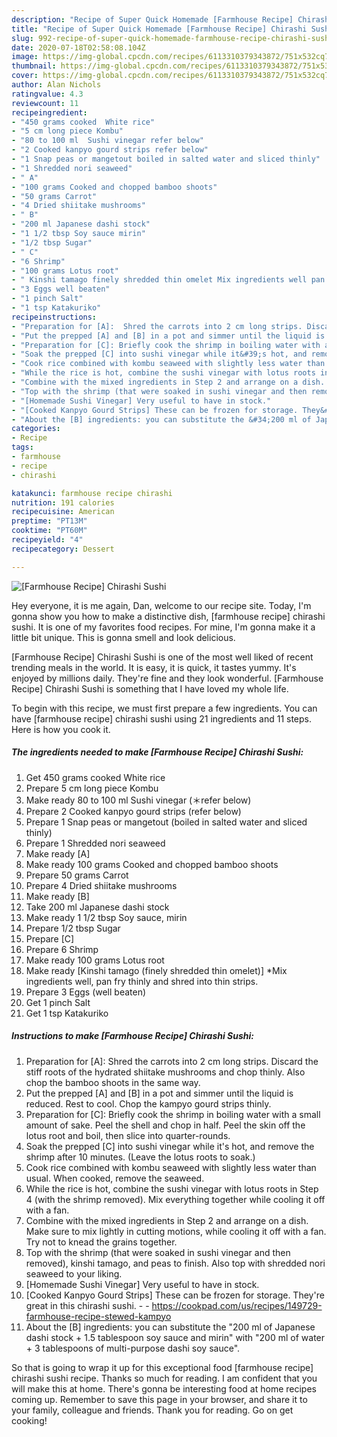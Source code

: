 ```yaml
---
description: "Recipe of Super Quick Homemade [Farmhouse Recipe] Chirashi Sushi"
title: "Recipe of Super Quick Homemade [Farmhouse Recipe] Chirashi Sushi"
slug: 992-recipe-of-super-quick-homemade-farmhouse-recipe-chirashi-sushi
date: 2020-07-18T02:58:08.104Z
image: https://img-global.cpcdn.com/recipes/6113310379343872/751x532cq70/farmhouse-recipe-chirashi-sushi-recipe-main-photo.jpg
thumbnail: https://img-global.cpcdn.com/recipes/6113310379343872/751x532cq70/farmhouse-recipe-chirashi-sushi-recipe-main-photo.jpg
cover: https://img-global.cpcdn.com/recipes/6113310379343872/751x532cq70/farmhouse-recipe-chirashi-sushi-recipe-main-photo.jpg
author: Alan Nichols
ratingvalue: 4.3
reviewcount: 11
recipeingredient:
- "450 grams cooked  White rice"
- "5 cm long piece Kombu"
- "80 to 100 ml  Sushi vinegar refer below"
- "2 Cooked kanpyo gourd strips refer below"
- "1 Snap peas or mangetout boiled in salted water and sliced thinly"
- "1 Shredded nori seaweed"
- " A"
- "100 grams Cooked and chopped bamboo shoots"
- "50 grams Carrot"
- "4 Dried shiitake mushrooms"
- " B"
- "200 ml Japanese dashi stock"
- "1 1/2 tbsp Soy sauce mirin"
- "1/2 tbsp Sugar"
- " C"
- "6 Shrimp"
- "100 grams Lotus root"
- " Kinshi tamago finely shredded thin omelet Mix ingredients well pan fry thinly and shred into thin strips"
- "3 Eggs well beaten"
- "1 pinch Salt"
- "1 tsp Katakuriko"
recipeinstructions:
- "Preparation for [A]:  Shred the carrots into 2 cm long strips. Discard the stiff roots of the hydrated shiitake mushrooms and chop thinly. Also chop the bamboo shoots in the same way."
- "Put the prepped [A] and [B] in a pot and simmer until the liquid is reduced. Rest to cool. Chop the kampyo gourd strips thinly."
- "Preparation for [C]: Briefly cook the shrimp in boiling water with a small amount of sake. Peel the shell and chop in half. Peel the skin off the lotus root and boil, then slice into quarter-rounds."
- "Soak the prepped [C] into sushi vinegar while it&#39;s hot, and remove the shrimp after 10 minutes. (Leave the lotus roots to soak.)"
- "Cook rice combined with kombu seaweed with slightly less water than usual. When cooked, remove the seaweed."
- "While the rice is hot, combine the sushi vinegar with lotus roots in Step 4 (with the shrimp removed). Mix everything together while cooling it off with a fan."
- "Combine with the mixed ingredients in Step 2 and arrange on a dish. Make sure to mix lightly in cutting motions, while cooling it off with a fan. Try not to knead the grains together."
- "Top with the shrimp (that were soaked in sushi vinegar and then removed), kinshi tamago, and peas to finish. Also top with shredded nori seaweed to your liking."
- "[Homemade Sushi Vinegar] Very useful to have in stock."
- "[Cooked Kanpyo Gourd Strips] These can be frozen for storage. They&#39;re great in this chirashi sushi.  https://cookpad.com/us/recipes/149729-farmhouse-recipe-stewed-kampyo"
- "About the [B] ingredients: you can substitute the &#34;200 ml of Japanese dashi stock + 1.5 tablespoon soy sauce and mirin&#34; with &#34;200 ml of water + 3 tablespoons of multi-purpose dashi soy sauce&#34;."
categories:
- Recipe
tags:
- farmhouse
- recipe
- chirashi

katakunci: farmhouse recipe chirashi 
nutrition: 191 calories
recipecuisine: American
preptime: "PT13M"
cooktime: "PT60M"
recipeyield: "4"
recipecategory: Dessert

---
```



![[Farmhouse Recipe] Chirashi Sushi](https://img-global.cpcdn.com/recipes/6113310379343872/751x532cq70/farmhouse-recipe-chirashi-sushi-recipe-main-photo.jpg)

Hey everyone, it is me again, Dan, welcome to our recipe site. Today, I'm gonna show you how to make a distinctive dish, [farmhouse recipe] chirashi sushi. It is one of my favorites food recipes. For mine, I'm gonna make it a little bit unique. This is gonna smell and look delicious.

[Farmhouse Recipe] Chirashi Sushi is one of the most well liked of recent trending meals in the world. It is easy, it is quick, it tastes yummy. It's enjoyed by millions daily. They're fine and they look wonderful. [Farmhouse Recipe] Chirashi Sushi is something that I have loved my whole life.




To begin with this recipe, we must first prepare a few ingredients. You can have [farmhouse recipe] chirashi sushi using 21 ingredients and 11 steps. Here is how you cook it.

<!--inarticleads1-->

##### The ingredients needed to make [Farmhouse Recipe] Chirashi Sushi:

1. Get 450 grams cooked  White rice
1. Prepare 5 cm long piece Kombu
1. Make ready 80 to 100 ml  Sushi vinegar (＊refer below)
1. Prepare 2 Cooked kanpyo gourd strips (refer below)
1. Prepare 1 Snap peas or mangetout (boiled in salted water and sliced thinly)
1. Prepare 1 Shredded nori seaweed
1. Make ready  [A]
1. Make ready 100 grams Cooked and chopped bamboo shoots
1. Prepare 50 grams Carrot
1. Prepare 4 Dried shiitake mushrooms
1. Make ready  [B]
1. Take 200 ml Japanese dashi stock
1. Make ready 1 1/2 tbsp Soy sauce, mirin
1. Prepare 1/2 tbsp Sugar
1. Prepare  [C]
1. Prepare 6 Shrimp
1. Make ready 100 grams Lotus root
1. Make ready  [Kinshi tamago (finely shredded thin omelet)] *Mix ingredients well, pan fry thinly and shred into thin strips.
1. Prepare 3 Eggs (well beaten)
1. Get 1 pinch Salt
1. Get 1 tsp Katakuriko




<!--inarticleads2-->

##### Instructions to make [Farmhouse Recipe] Chirashi Sushi:

1. Preparation for [A]:  Shred the carrots into 2 cm long strips. Discard the stiff roots of the hydrated shiitake mushrooms and chop thinly. Also chop the bamboo shoots in the same way.
1. Put the prepped [A] and [B] in a pot and simmer until the liquid is reduced. Rest to cool. Chop the kampyo gourd strips thinly.
1. Preparation for [C]: Briefly cook the shrimp in boiling water with a small amount of sake. Peel the shell and chop in half. Peel the skin off the lotus root and boil, then slice into quarter-rounds.
1. Soak the prepped [C] into sushi vinegar while it&#39;s hot, and remove the shrimp after 10 minutes. (Leave the lotus roots to soak.)
1. Cook rice combined with kombu seaweed with slightly less water than usual. When cooked, remove the seaweed.
1. While the rice is hot, combine the sushi vinegar with lotus roots in Step 4 (with the shrimp removed). Mix everything together while cooling it off with a fan.
1. Combine with the mixed ingredients in Step 2 and arrange on a dish. Make sure to mix lightly in cutting motions, while cooling it off with a fan. Try not to knead the grains together.
1. Top with the shrimp (that were soaked in sushi vinegar and then removed), kinshi tamago, and peas to finish. Also top with shredded nori seaweed to your liking.
1. [Homemade Sushi Vinegar] Very useful to have in stock.
1. [Cooked Kanpyo Gourd Strips] These can be frozen for storage. They&#39;re great in this chirashi sushi. -  - https://cookpad.com/us/recipes/149729-farmhouse-recipe-stewed-kampyo
1. About the [B] ingredients: you can substitute the &#34;200 ml of Japanese dashi stock + 1.5 tablespoon soy sauce and mirin&#34; with &#34;200 ml of water + 3 tablespoons of multi-purpose dashi soy sauce&#34;.




So that is going to wrap it up for this exceptional food [farmhouse recipe] chirashi sushi recipe. Thanks so much for reading. I am confident that you will make this at home. There's gonna be interesting food at home recipes coming up. Remember to save this page in your browser, and share it to your family, colleague and friends. Thank you for reading. Go on get cooking!
